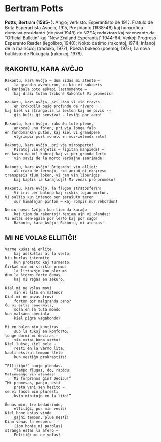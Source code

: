 # Bertram Potts
**Potts, Bertram (1595- ).** Anglo; verkisto. Esperantisto de 1912. Fratulo de Brita Esperantista Asocio, 1915, Prezidanto (1938-48) kaj honorofica dumviva prezidanto (de post 1948) de NZEA; redaktoro kaj recenzanto de “Official Bulletin” kaj “New Zcaland Esperantist' 1944-64. Verkoj: Progress Esperanto Reader (legolibro, 1940); Nokto da timo (rakontoj, 1971); Infanoj de la malriĉuloj (traduko, 1972); Poezia bukedo (poemoj, 1978); La nova butikisto de Nukugaia (rakontoj, 1978).


##  RAKONTU, KARA AVĈJO

    Rakontu, kara Avĉjo — dum sidas mi atente —
        la grandan aventuron, en kiu vi sukcesis
    el kanibala poto eskapi lastmomente —
        kaj draŝi tutan tribon! Rakontu! Vi promesis!

    Rakontu, kara Avĉjo, pri kiam vi vin trovis
        en krokodila buŝo profunde de rivero
    kaj kiel vi strangolis la beston kaj ne povis -—
        ĝis kuŝis ĝi senviva! — leviĝi por aero!

    Rakontu, kara Avĉjo, rakontu tute plene,
        ankoraŭ unu fojon, pri via longa falo
    en fundomankan puton, kaj kiel vi grandpene
        elgrimpis post monato en nov-zelanda valo!

    Rakontu, kara Avĉjo, pri via mirosperto!
        Piratoj vin enĵetis — ligitan manpiede! —
    en kavon da mil kobroj kaj vi per granda lerto
        vin savis de la morto verŝajne senrimede!

    Rakontu, kara Avĉjo! Brigandoj vin alligis
        al trako de fervojo, sed antaŭ ol ekspreso
    transpasis tiun lokon, vi jam vin liberigis
        kaj kaptis la kanajlojn! Mi venas pro promeso!

    Rakontu, kara Avĉjo, la flugon stratosferen!
        Vi iris per balono kaj riskis tujan morton.
    Vi saltis kun intenco sen paraŝuto teren
        sur himalajan pinton — kaj rompis nur rekordon!

    Neniu havas Avĉjon kun tiom da kuraĝo
        kaj tiom da rakontoj! Neniam ajn vi plendas!
    Vi estas sen-egala por lerto kaj por saĝo!
        Rakontu, kara Avĉjo! Rakontu, mi atendas!

## MI NE VOLAS ELLITIĜI!

    Varme kuŝas mi enlite
        kaj aŭskultas al la vento,
    kiu hurlas intermite
        kun protesto kaj turmento.
    Ĉirkaŭ min mi strikte premas
        la littukojn kun plezuro
    dum la ŝtormo forte ĝemas
        kaj mi reĝas en sekuro.

    Kial mi ne volas movi
        min el lito en mateno?
    Kial mi ne povas trovi
        forton por malgranda peno?
    Ĉu mi estas nenormala,
        sola en la tuta mondo
    kun malsano speciala —
        kiel pigra vagabondo?

    Mi en bulon min kuntiras
        sub la tukoj en komforto;
    longe dormi mi deziras —
        tio estas bona sorto!
    Kiel lukse, kiel bele —
        resti en la varmo lita,
    kapti ekstran tempon ŝtele
        kun vestiĝo prokrastita!

    “Ellitiĝu!” panjo plendas.
        “Tempo flugas, do, rapidu!
    Matenmanĝo vin atendas!
        Mi forprenos ĝin! Decidu!”
    “Mi promesas, panjo, esti
        preta veni sen hezito —
    se vi lasos min pluresti
        kvin minutojn en la lito!”

    Ĝenas min, tre bedaŭrinde,
        ellitiĝi, por min vesti!
    Kiel bone estas vinde
        gajni tempon, plue nesti!
    Kiam venas la vespero
        (iom honte mi parolas)
    stranga estas la afero —
        Enlitiĝi mi ne volas!
